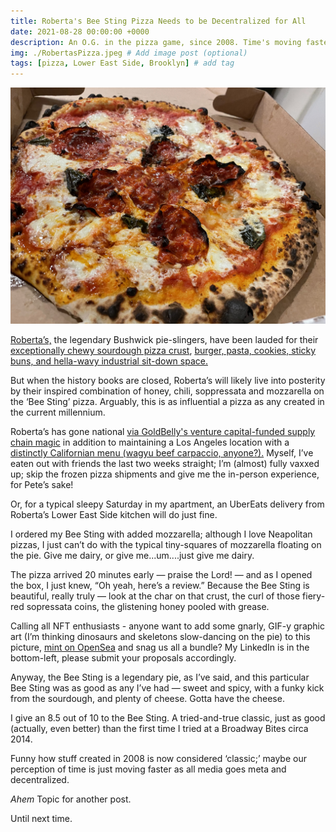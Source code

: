 ```yaml
---
title: Roberta's Bee Sting Pizza Needs to be Decentralized for All 
date: 2021-08-28 00:00:00 +0000
description: An O.G. in the pizza game, since 2008. Time's moving faster. 
img: ./RobertasPizza.jpeg # Add image post (optional)
tags: [pizza, Lower East Side, Brooklyn] # add tag
---
```



![RobertasPizza](./RobertasPizza.jpeg)

<a href='https://www.robertaspizza.com/' target='blank'>Roberta’s,</a> the legendary Bushwick pie-slingers, have been lauded for their <a href='https://cooking.nytimes.com/recipes/1018030-sourdough-pizza-dough' target='blank'>exceptionally chewy sourdough pizza crust</a>, <a href='https://www.theinfatuation.com/new-york/reviews/robertas' target='blank'>burger, pasta, cookies, sticky buns, and hella-wavy industrial sit-down space. </a>

But when the history books are closed, Roberta’s will likely live into posterity by their inspired combination of honey, chili, soppressata and mozzarella on the ‘Bee Sting’ pizza. Arguably, this is as influential a pizza as any created in the current millennium.

Roberta’s has gone national <a href='https://www.goldbelly.com/robertas-pizza' target='blank'>via GoldBelly's venture capital-funded supply chain magic</a> in addition to maintaining a Los Angeles location with a <a href='https://assets.ctfassets.net/9i2fy235qz3y/3lKeNdonD3SrywNSZsHFp8/4ca9dc4d368fe03d3af44c75dbcb73d1/210822_-_DINNER.pdf' target='blank'>distinctly Californian menu (wagyu beef carpaccio, anyone?).</a> Myself, I’ve eaten out with friends the last two weeks straight; I’m (almost) fully vaxxed up; skip the frozen pizza shipments and give me the in-person experience, for Pete’s sake! 

Or, for a typical sleepy Saturday in my apartment, an UberEats delivery from Roberta’s Lower East Side kitchen will do just fine.

I ordered my Bee Sting with added mozzarella; although I love Neapolitan pizzas, I just can’t do with the typical tiny-squares of mozzarella floating on the pie. Give me dairy, or give me...um....just give me dairy.

The pizza arrived 20 minutes early — praise the Lord! — and as I opened the box, I just knew, “Oh yeah, here’s a review.” Because the Bee Sting is beautiful, really truly — look at the char on that crust, the curl of those fiery-red sopressata coins, the glistening honey pooled with grease. 

Calling all NFT enthusiasts - anyone want to add some gnarly, GIF-y graphic art (I’m thinking dinosaurs and skeletons slow-dancing on the pie) to this picture, <a href='https://opensea.io/collection/free-mint-press-v2' target='blank'>mint on OpenSea</a> and snag us all a bundle? My LinkedIn is in the bottom-left, please submit your proposals accordingly. 

Anyway, the Bee Sting is a legendary pie, as I’ve said, and this particular Bee Sting was as good as any I’ve had — sweet and spicy, with a funky kick from the sourdough, and plenty of cheese. Gotta have the cheese. 

I give an 8.5 out of 10 to the Bee Sting. A tried-and-true classic, just as good (actually, even better) than the first time I tried at a Broadway Bites circa 2014. 

Funny how stuff created in 2008 is now considered ‘classic;’ maybe our perception of time is just moving faster as all media goes meta and decentralized. 

*Ahem* Topic for another post.

Until next time. 
